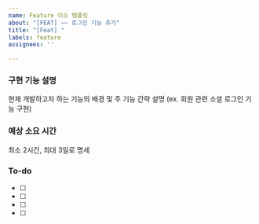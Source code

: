 ```yaml
---
name: Feature 이슈 템플릿
about: "[FEAT] ~~ 로그인 기능 추가"
title: "[Feat] "
labels: feature
assignees: ''

---
```


### 구현 기능 설명
현재 개발하고자 하는 기능의 배경 및 주 기능 간략 설명 (ex. 회원 관련 소셜 로그인 기능 구현) 

### 예상 소요 시간
최소 2시간, 최대 3일로 명세

### To-do
- [ ]
- [ ]
- [ ]
- [ ]
